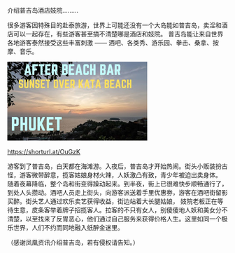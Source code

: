 介绍普吉岛酒店妓院.........


很多游客因特殊目的赴泰旅游，世界上可能还没有一个大岛能如普吉岛，卖淫和酒店可以一起存在，有些游客甚至搞不清楚哪是酒店和妓院。
普吉岛能让来自世界各地游客泰然接受这些丰富刺激 —— 酒吧、各类秀、游乐园、拳击、桑拿、按摩、音乐。


![介绍普吉岛酒店妓院](https://github.com/ywangnccu/ywang/blob/main/images/PHUKETBEACHBAR.jpg)

https://shorturl.at/OuGzK

游客到了普吉岛，白天都在海滩游。入夜后，普吉岛才开始热闹。街头小贩装扮古怪，游客微带醉意，揽客姑娘身材火辣，人妖激凸有致，青少年被迫出卖身体。
随着夜幕降临，整个岛和街变得躁动起来。到半夜，街上已很难快步顺畅通行了，到处人头攒动。酒吧人员走上街头，向游客派送着手里优惠劵，游客在酒吧街留影买醉。街头艺人通过欢乐卖艺获得收益，街边站着大长腿姑娘，
妓院老板正在等待生意，皮条客举着牌子招揽客人。拉客的不只有女人，别傻傻地人妖和美女分不清楚，以至找来了反胃恶心，他们通过自己服务来获得价格人生。这里如同一个极乐世界，人们不约而同地融入纸醉金迷里。


（感谢凤凰资讯介绍普吉岛，若有侵权请告知。）
